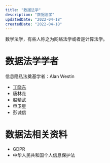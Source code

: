 ```yaml
---
title: "数据法学"
description: "数据法学"
updatedDate: "2022-04-18"
createdDate: "2022-04-18"
---
```


数学法学，有些人称之为网络法学或者是计算法学。

# 数据法学学者
信息隐私法奠基学者：Alan Westin

- [丁晓东](ding-xiao-dong)
- 唐林垚
- 赵精武
- 申卫星
- 彭诚信

# 数据法相关资料
- GDPR
- 中华人民共和国个人信息保护法